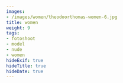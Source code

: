```yaml
---
images:
- /images/women/theodoorthomas-women-6.jpg
title: women
weight: 9
tags:
- fotoshoot
- model
- nude
- women
hideExif: true
hideTitle: true
hideDate: true
---
```

